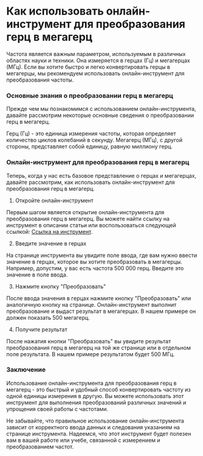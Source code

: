 Как использовать онлайн-инструмент для преобразования герц в мегагерц
=====================================================================

Частота является важным параметром, используемым в различных областях науки и техники. Она измеряется в герцах (Гц) и мегагерцах (МГц). Если вы хотите быстро и легко конвертировать герцы в мегагерцы, мы рекомендуем использовать онлайн-инструмент для преобразования частоты.

### Основные знания о преобразовании герц в мегагерц

Прежде чем мы познакомимся с использованием онлайн-инструмента, давайте рассмотрим некоторые основные сведения о преобразовании герц в мегагерц.

Герц (Гц) - это единица измерения частоты, которая определяет количество циклов колебаний в секунду. Мегагерц (МГц), с другой стороны, представляет собой единицу, равную миллиону герц.

### Онлайн-инструмент для преобразования герц в мегагерц

Теперь, когда у нас есть базовое представление о герцах и мегагерцах, давайте рассмотрим, как использовать онлайн-инструмент для преобразования герц в мегагерц.

1. Откройте онлайн-инструмент

Первым шагом является открытие онлайн-инструмента для преобразования герц в мегагерц. Вы можете найти ссылку на инструмент в описании статьи или воспользоваться следующей ссылкой: [Ссылка на инструмент](https://www.onlinecalculatorsfree.com/ru/convert/hertz-to-megahertz.html).

2. Введите значение в герцах

На странице инструмента вы увидите поле ввода, где вам нужно ввести значение в герцах, которое вы хотите преобразовать в мегагерцы. Например, допустим, у вас есть частота 500 000 герц. Введите это значение в поле ввода.

3. Нажмите кнопку "Преобразовать"

После ввода значения в герцах нажмите кнопку "Преобразовать" или аналогичную кнопку на странице. Онлайн-инструмент выполнит преобразование и выдаст результат в мегагерцах. В нашем примере он должен показать 500 мегагерц.

4. Получите результат

После нажатия кнопки "Преобразовать" вы увидите результат преобразования герц в мегагерц на той же странице или в отдельном поле результата. В нашем примере результатом будет 500 МГц.

### Заключение

Использование онлайн-инструмента для преобразования герц в мегагерц - это быстрый и удобный способ конвертировать частоту из одной единицы измерения в другую. Вы можете использовать этот инструмент для выполнения преобразований различных значений и упрощения своей работы с частотами.

Не забывайте, что правильное использование онлайн-инструмента зависит от корректного ввода данных и следования указаниям на странице инструмента. Надеемся, что этот инструмент будет полезен вам в вашей работе или учебе, связанной с измерением и преобразованием частот.